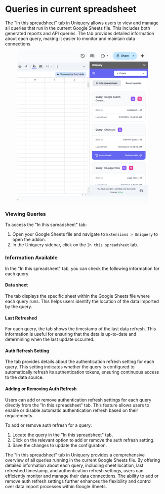 # Queries in current spreadsheet

The "In this spreadsheet" tab in Uniquery allows users to view and manage all queries that run in the current Google Sheets file. This includes both generated reports and API queries. The tab provides detailed information about each query, making it easier to monitor and maintain data connections.

<figure><img src=".gitbook/assets/image (1).png" alt=""><figcaption></figcaption></figure>

### Viewing Queries

To access the "In this spreadsheet" tab:

1. Open your Google Sheets file and navigate to `Extensions > Uniquery` to open the addon.
2. In the Uniquery sidebar, click on the `In this spreadsheet` tab.

### Information Available

In the "In this spreadsheet" tab, you can check the following information for each query:

#### Data sheet&#x20;

The tab displays the specific sheet within the Google Sheets file where each query runs. This helps users identify the location of the data imported by the query.

#### Last Refreshed

For each query, the tab shows the timestamp of the last data refresh. This information is useful for ensuring that the data is up-to-date and determining when the last update occurred.

#### Auth Refresh Setting

The tab provides details about the authentication refresh setting for each query. This setting indicates whether the query is configured to automatically refresh its authentication tokens, ensuring continuous access to the data source.

#### Adding or Removing Auth Refresh

Users can add or remove authentication refresh settings for each query directly from the "In this spreadsheet" tab. This feature allows users to enable or disable automatic authentication refresh based on their requirements.

To add or remove auth refresh for a query:

1. Locate the query in the "In this spreadsheet" tab.
2. Click on the relevant option to add or remove the auth refresh setting.
3. Save the changes to update the configuration.

The "In this spreadsheet" tab in Uniquery provides a comprehensive overview of all queries running in the current Google Sheets file. By offering detailed information about each query, including sheet location, last refreshed timestamp, and authentication refresh settings, users can efficiently monitor and manage their data connections. The ability to add or remove auth refresh settings further enhances the flexibility and control over data import processes within Google Sheets.
